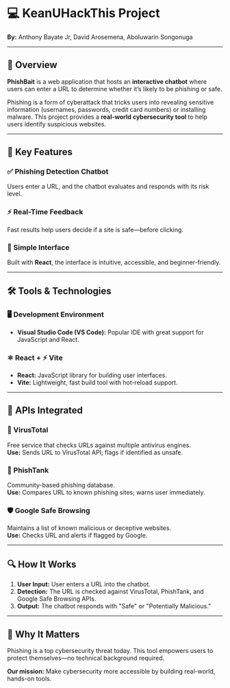 <h1>💻 KeanUHackThis Project</h1>
<p><strong>By:</strong> Anthony Bayate Jr, David Arosemena, Aboluwarin Songonuga</p>

<hr>

<h2>🧠 Overview</h2>
<p>
  <strong>PhishBait</strong> is a web application that hosts an <strong>interactive chatbot</strong> 
  where users can enter a URL to determine whether it’s likely to be phishing or safe.
</p>
<p>
  Phishing is a form of cyberattack that tricks users into revealing sensitive information 
  (usernames, passwords, credit card numbers) or installing malware. This project provides 
  a <strong>real-world cybersecurity tool</strong> to help users identify suspicious websites.
</p>

<hr>

<h2>🚀 Key Features</h2>

<h3>✅ Phishing Detection Chatbot</h3>
<p>Users enter a URL, and the chatbot evaluates and responds with its risk level.</p>

<h3>⚡ Real-Time Feedback</h3>
<p>Fast results help users decide if a site is safe—before clicking.</p>

<h3>🧭 Simple Interface</h3>
<p>Built with <strong>React</strong>, the interface is intuitive, accessible, and beginner-friendly.</p>

<hr>

<h2>🛠️ Tools & Technologies</h2>

<h3>🖥️ Development Environment</h3>
<ul>
  <li><strong>Visual Studio Code (VS Code):</strong> Popular IDE with great support for JavaScript and React.</li>
</ul>

<h3>⚛️ React + ⚡ Vite</h3>
<ul>
  <li><strong>React:</strong> JavaScript library for building user interfaces.</li>
  <li><strong>Vite:</strong> Lightweight, fast build tool with hot-reload support.</li>
</ul>

<hr>

<h2>🔌 APIs Integrated</h2>

<h3>🧪 VirusTotal</h3>
<p>
  Free service that checks URLs against multiple antivirus engines.<br>
  <strong>Use:</strong> Sends URL to VirusTotal API; flags if identified as unsafe.
</p>

<h3>🧠 PhishTank</h3>
<p>
  Community-based phishing database.<br>
  <strong>Use:</strong> Compares URL to known phishing sites; warns user immediately.
</p>

<h3>🛡️ Google Safe Browsing</h3>
<p>
  Maintains a list of known malicious or deceptive websites.<br>
  <strong>Use:</strong> Checks URL and alerts if flagged by Google.
</p>

<hr>

<h2>🔍 How It Works</h2>
<ol>
  <li><strong>User Input:</strong> User enters a URL into the chatbot.</li>
  <li><strong>Detection:</strong> The URL is checked against VirusTotal, PhishTank, and Google Safe Browsing APIs.</li>
  <li><strong>Output:</strong> The chatbot responds with "Safe" or "Potentially Malicious."</li>
</ol>

<hr>

<h2>🧩 Why It Matters</h2>
<p>
  Phishing is a top cybersecurity threat today. This tool empowers users to protect themselves—no technical background required.
</p>
<p>
  <strong>Our mission:</strong> Make cybersecurity more accessible by building real-world, hands-on tools.
</p>
